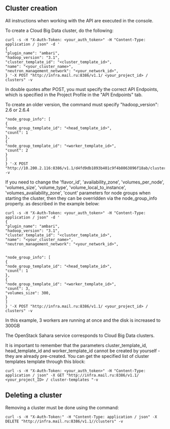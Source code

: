 ## Cluster creation

All instructions when working with the API are executed in the console.

To create a Cloud Big Data cluster, do the following:

```
curl -s -H "X-Auth-Token: <your_auth_token>" -H "Content-Type: application / json" -d '
{
"plugin_name": "ambari",
"hadoop_version": "3.1",
"cluster_template_id": "<cluster_template_id>",
"name": "<your_cluster_name>",
"neutron_management_network": "<your_network_id>",
} '-X POST "http://infra.mail.ru:8386/v1.1/ <your_project_id> / clusters" -v
```

In double quotes after POST, you must specify the correct API Endpoints, which is specified in the Project Profile in the "API Endpoints" tab.

To create an older version, the command must specify "hadoop_version": 2.6 or 2.6.4

```
"node_group_info": [
{
"node_group_template_id": "<head_template_id>",
"count": 1
},
{
"node_group_template_id": "<worker_template_id>",
"count": 2
}
]
} '-X POST "http://10.200.2.116:8386/v1.1/d4fd9db1893b401c9f4b8063896f18ab/clusters" -v
```

If you need to change the 'flavor_id', 'availability_zone', 'volumes_per_node', 'volumes_size', 'volume_type', 'volume_local_to_instance', 'volumes_availability_zone', 'count' parameters for node groups when starting the cluster, then they can be overridden via the node_group_info property. as described in the example below:

```
curl -s -H "X-Auth-Token: <your_auth_token>" -H "Content-Type: application / json" -d '
{
"plugin_name": "ambari",
"hadoop_version": "3.1",
"cluster_template_id": "<cluster_template_id>",
"name": "<your_cluster_name>",
"neutron_management_network": "<your_network_id>",


"node_group_info": [
{
"node_group_template_id": "<head_template_id>",
"count": 1
},
{
"node_group_template_id": "<worker_template_id>",
"count": 3,
"volumes_size": 300,
}
]
} '-X POST "http://infra.mail.ru:8386/v1.1/ <your_project_id> / clusters" -v
```

In this example, 3 workers are running at once and the disk is increased to 300GB

The OpenStack Sahara service corresponds to Cloud Big Data clusters.

It is important to remember that the parameters cluster_template_id, head_template_id and worker_template_id cannot be created by yourself - they are already pre-created. You can get the specified list of cluster templates template through this block:

```
curl -s -H "X-Auth-Token: <your_auth_token>" -H "Content-Type: application / json" -X GET "http://infra.mail.ru:8386/v1.1/ <your_project_ID> / cluster-templates "-v
```

## Deleting a cluster

Removing a cluster must be done using the command:

```
curl -s -H "X-Auth-Token:" -H "Content-Type: application / json" -X DELETE "http://infra.mail.ru:8386/v1.1//clusters" -v
```
